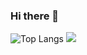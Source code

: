 ### Hi there 👋
![Top Langs](https://github-readme-stats.vercel.app/api/top-langs/?username=computertech312&theme=github_dark)
![](https://github-readme-stats.vercel.app/api?username=computertech312&show_icons=true&theme=dark)
<!--
**ComputerTech312/ComputerTech312** is a ✨ _special_ ✨ repository because its `README.md` (this file) appears on your GitHub profile.

Here are some ideas to get you started:

- 🔭 I’m currently working on ...
- 🌱 I’m currently learning ...
- 👯 I’m looking to collaborate on ...
- 🤔 I’m looking for help with ...
- 💬 Ask me about ...
- 📫 How to reach me: ...
- 😄 Pronouns: ...
- ⚡ Fun fact: ...
-->
